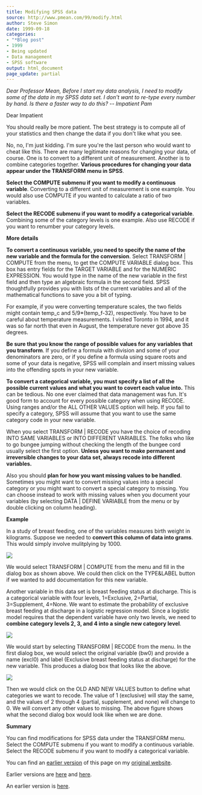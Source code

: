 ```yaml
---
title: Modifying SPSS data
source: http://www.pmean.com/99/modify.html
author: Steve Simon
date: 1999-09-18
categories:
- "*Blog post"
- 1999
- Being updated
- Data management
- SPSS software
output: html_document
page_update: partial
---
```


*Dear Professor Mean, Before I start my data analysis, I need to modify some of the data in my SPSS data set. I don't want to re-type every number by hand. Is there a faster way to do this? -- Impatient Pam*

Dear Impatient

You should really be more patient. The best strategy is to compute all of your statistics and then change the data if you don't like what you see.

No, no, I'm just kidding. I'm sure you're the last person who would want to cheat like this. There are many legitimate reasons for changing your data, of course. One is to convert to a different unit of measurement. Another is to combine categories together. **Various procedures for changing your data appear under the TRANSFORM menu in SPSS**.

**Select the COMPUTE submenu if you want to modify a continuous variable**. Converting to a different unit of measurement is one example. You would also use COMPUTE if you wanted to calculate a ratio of two variables.

**Select the RECODE submenu if you want to modify a categorical variable**. Combining some of the category levels is one example. Also use RECODE if you want to renumber your category levels.

**More details**

**To convert a continuous variable, you need to specify the name of the new variable and the formula for the conversion**. Select TRANSFORM | COMPUTE from the menu, to get the COMPUTE VARIABLE dialog box. This box has entry fields for the TARGET VARIABLE and for the NUMERIC EXPRESSION. You would type in the name of the new variable in the first field and then type an algebraic formula in the second field. SPSS thoughtfully provides you with lists of the current variables and all of the mathematical functions to save you a bit of typing.

For example, if you were converting temperature scales, the two fields might contain temp_c and 5/9*(temp_f-32), respectively. You have to be careful about temperature measurements. I visited Toronto in 1994, and it was so far north that even in August, the temperature never got above 35 degrees.

**Be sure that you know the range of possible values for any variables that you transform**. If you define a formula with division and some of your denominators are zero, or if you define a formula using square roots and some of your data is negative, SPSS will complain and insert missing values into the offending spots in your new variable.

**To convert a categorical variable, you must specify a list of all the possible current values and what you want to covert each value into.** This can be tedious. No one ever claimed that data management was fun. It's good form to account for every possible category when using RECODE. Using ranges and/or the ALL OTHER VALUES option will help. If you fail to specify a category, SPSS will assume that you want to use the same category code in your new variable.

When you select TRANSFORM | RECODE you have the choice of recoding INTO SAME VARIABLES or INTO DIFFERENT VARIABLES. The folks who like to go bungee jumping without checking the length of the bungee cord usually select the first option. **Unless you want to make permanent and irreversible changes to your data set, always recode into different variables.**

Also you should **plan for how you want missing values to be handled**. Sometimes you might want to convert missing values into a special category or you might want to convert a special category to missing. You can choose instead to work with missing values when you document your variables (by selecting DATA | DEFINE VARIABLE from the menu or by double clicking on column heading).

**Example**

In a study of breast feeding, one of the variables measures birth weight in kilograms. Suppose we needed to **convert this column of data into grams**. This would simply involve mulitplying by 1000.

![](../../../web/images/99/modify01.gif)

We would select TRANSFORM | COMPUTE from the menu and fill in the dialog box as shown above. We could then click on the TYPE&LABEL button if we wanted to add documentation for this new variable.

Another variable in this data set is breast feeding status at discharge. This is a categorical variable with four levels, 1=Exclusive, 2=Partial, 3=Supplement, 4=None. We want to estimate the probability of exclusive breast feeding at discharge in a logistic regression model. Since a logistic model requires that the dependent variable have only two levels, we need to **combine category levels 2, 3, and 4 into a single new category level**.

![](../../../web/images/99/modify02.gif)

We would start by selecting TRANSFORM | RECODE from the menu. In the first dialog box, we would select the original variable (bw0) and provide a name (excl0) and label (Exclusive breast feeding status at discharge) for the new variable. This produces a dialog box that looks like the above.

![](../../../web/images/99/modify03.gif)

Then we would click on the OLD AND NEW VALUES button to define what categories we want to recode. The value of 1 (exclusive) will stay the same, and the values of 2 through 4 (partial, supplement, and none) will change to 0. We will convert any other values to missing. The above figure shows what the second dialog box would look like when we are done.

**Summary**

You can find modifications for SPSS data under the TRANSFORM menu. Select the COMPUTE submenu if you want to modify a continuous variable. Select the RECODE submenu if you want to modify a categorical variable.


You can find an [earlier version][sim1] of this page on my [original website][sim2].

[sim1]: http://www.pmean.com/99/modify.html
[sim2]: http://www.pmean.com/original_site.html

Earlier versions are [here][sim1] and [here][sim2].
 
[sim1]: http://www.pmean.com/99/.html
[sim2]: http://new.pmean.com//

An earlier version is [here][sim2].
 
[sim2]: http://new.pmean.com/modifying-spss-data/


